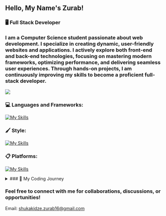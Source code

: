 ## Hello, My Name's Zurab!  

### 🖥️ Full Stack Developer
### I am a Computer Science student passionate about web development. I specialize in creating dynamic, user-friendly websites and applications. I actively explore both front-end and back-end technologies, focusing on mastering modern frameworks, optimizing performance, and delivering seamless user experiences. Through hands-on projects, I am continuously improving my skills to become a proficient full-stack developer.

![](https://komarev.com/ghpvc/?username=ZuRaSha16&color=blue)


### 💻 Languages and Frameworks:
[![My Skills](https://skillicons.dev/icons?i=js,ts,cpp,python,react,nextjs,nodejs,vite,git&theme=dark)](https://skillicons.dev)  

### 🖌️ Style:
[![My Skills](https://skillicons.dev/icons?i=css,tailwind,figma&theme=dark)](https://skillicons.dev)  

### 📋 Platforms:
[![My Skills](https://skillicons.dev/icons?i=github,linkedin&theme=dark)](https://skillicons.dev) 

<details>
  <summary>### 🚀 My Coding Journey</summary>
  
<h5>
Two years ago, I started my journey by learning the fundamentals of HTML, CSS, and JavaScript. As I delved deeper into JavaScript, I explored TypeScript and its powerful features. Over time, I mastered modern frameworks like React.js and Next.js, enabling me to build interactive, scalable web applications. Later, I expanded into backend development with Node.js, further strengthening my full-stack development expertise.
</h5>
  
</details>


### Feel free to connect with me for collaborations, discussions, or opportunities! <br>
Email: shukakidze.zurab16@gmail.com
